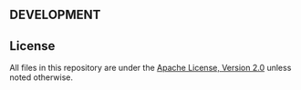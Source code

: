 ## DEVELOPMENT

## License
All files in this repository are under the [Apache License, Version 2.0](LICENSE) unless noted otherwise.
